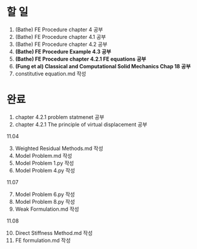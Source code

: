 # 할 일
1. (Bathe) FE Procedure chapter 4 공부
2. (Bathe) FE Procedure chapter 4.1 공부
3. (Bathe) FE Procedure chapter 4.2 공부
4. **(Bathe) FE Procedure Example 4.3 공부**
5. **(Bathe) FE Procedure chapter 4.2.1 FE equations 공부**
6. **(Fung et al) Classical and Computational Solid Mechanics Chap 18 공부**
7. constitutive equation.md 작성

# 완료
1. chapter 4.2.1 problem statmenet 공부
2. chapter 4.2.1 The principle of virtual displacement 공부

11.04

3. Weighted Residual Methods.md 작성
4. Model Problem.md 작성
5. Model Problem 1.py 작성
6. Model Problem 4.py 작성

11.07

7. Model Problem 6.py 작성
8. Model Problem 8.py 작성
9.  Weak Formulation.md 작성

11.08

10. Direct Stiffness Method.md 작성
11. FE formulation.md 작성